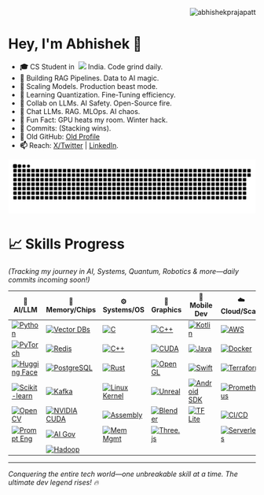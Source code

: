 <p align="right"> 
  <img src="https://komarev.com/ghpvc/?username=abhishekprajapatt&label=Profile%20views&color=0e75b6&style=flat" alt="abhishekprajapatt" /> 
</p> 

# Hey, I'm Abhishek **🐰**

<!--👋🐰🦍🎃-->

- **🎓** CS Student in &nbsp;<img src="https://cdn-icons-png.flaticon.com/512/197/197419.png" width="13"/> India. Code grind daily.
- **🔭** Building RAG Pipelines. Data to AI magic.
- **🤔** Scaling Models. Production beast mode.
- **🌱** Learning Quantization. Fine-Tuning efficiency.
- **👯** Collab on LLMs. AI Safety. Open-Source fire.
- **💬** Chat LLMs. RAG. MLOps. AI chaos.
- **🎃** Fun Fact: GPU heats my room. Winter hack.
- **🦍** Commits: <!--COMMITS_COUNT--> (Stacking wins).
- **👾** Old GitHub: [Old Profile](https://github.com/abhihshekprajapati532006)
- **📫** Reach: [X/Twitter](https://x.com/abhishekprajapatt) | [LinkedIn](https://linkedin.com/in/your-profile).
  
<div align="center">
  <picture>
    <source media="(prefers-color-scheme: dark)" srcset="https://github.com/abhishekprajapatt/abhishekprajapatt/blob/output/github-snake-dark.svg" />
    <source media="(prefers-color-scheme: light)" srcset="https://github.com/abhishekprajapatt/abhishekprajapatt/blob/output/github-snake.svg" />
    <img alt="github-snake" src="https://github.com/abhishekprajapatt/abhishekprajapatt/blob/output/github-snake.svg" />
</picture>
</div>

# 📈 Skills Progress

*(Tracking my journey in AI, Systems, Quantum, Robotics & more—daily commits incoming soon!)*

| 🧠 **AI/LLM** | 💾 **Memory/Chips** | ⚙️ **Systems/OS** | 🎨 **Graphics** | 📱 **Mobile Dev** | ☁️ **Cloud/Scale** | 🔧 **Core Tools** | 🤖 **Robotics** | ⚛️ **Quantum AI** | 🛡️ **Hacker** |
|---------------|---------------------|-------------------|-----------------|---------------|--------------------|-------------------|-----------------|-------------------|---------------|
| [![Python](https://img.shields.io/badge/Python-3776AB?style=flat&logo=python&logoColor=white)](https://python.org) | [![Vector DBs](https://img.shields.io/badge/Vector_DBs-FF6F00?style=flat&logo=database&logoColor=white)](https://pinecone.io) | [![C](https://img.shields.io/badge/C-00599C?style=flat&logo=c&logoColor=white)](https://cplusplus.com) | [![C++](https://img.shields.io/badge/C%2B%2B-00599C?style=flat&logo=cplusplus&logoColor=white)](https://cplusplus.com) | [![Kotlin](https://img.shields.io/badge/Kotlin-0095D5?style=flat&logo=kotlin&logoColor=white)](https://kotlinlang.org) | [![AWS](https://img.shields.io/badge/AWS-232F3E?style=flat&logo=amazon-aws&logoColor=white)](https://aws.amazon.com) | [![Git](https://img.shields.io/badge/Git-F05032?style=flat&logo=git&logoColor=white)](https://git-scm.com) | [![ROS](https://img.shields.io/badge/ROS-CE1741?style=flat&logo=robotics&logoColor=white)](https://ros.org) | [![Qiskit](https://img.shields.io/badge/Qiskit-FF6F00?style=flat&logo=ibm&logoColor=white)](https://qiskit.org) | [![Nmap](https://img.shields.io/badge/Nmap-DC382D?style=flat&logo=networking&logoColor=white)](https://nmap.org) |
| [![PyTorch](https://img.shields.io/badge/PyTorch-EE4C2C?style=flat&logo=pytorch&logoColor=white)](https://pytorch.org) | [![Redis](https://img.shields.io/badge/Redis-DC382D?style=flat&logo=redis&logoColor=white)](https://redis.io) | [![C++](https://img.shields.io/badge/C%2B%2B-00599C?style=flat&logo=cplusplus&logoColor=white)](https://cplusplus.com) | [![CUDA](https://img.shields.io/badge/CUDA-76B900?style=flat&logo=nvidia&logoColor=white)](https://developer.nvidia.com/cuda) | [![Java](https://img.shields.io/badge/Java-007396?style=flat&logo=java&logoColor=white)](https://java.com) | [![Docker](https://img.shields.io/badge/Docker-2496ED?style=flat&logo=docker&logoColor=white)](https://docker.com) | [![DSA](https://img.shields.io/badge/DSA-4CAF50?style=flat&logo=leetcode&logoColor=white)](https://leetcode.com) | [![PID Control](https://img.shields.io/badge/PID_Control-FF9800?style=flat&logo=matlab&logoColor=white)](https://mathworks.com) | [![Pennylane](https://img.shields.io/badge/Pennylane-00BCD4?style=flat&logo=quantum&logoColor=white)](https://pennylane.ai) | [![Metasploit](https://img.shields.io/badge/Metasploit-E31E24?style=flat&logo=metasploit&logoColor=white)](https://metasploit.com) |
| [![Hugging Face](https://img.shields.io/badge/Hugging_Face-FFD21F?style=flat&logo=huggingface&logoColor=black)](https://huggingface.co) | [![PostgreSQL](https://img.shields.io/badge/PostgreSQL-336791?style=flat&logo=postgresql&logoColor=white)](https://postgresql.org) | [![Rust](https://img.shields.io/badge/Rust-000000?style=flat&logo=rust&logoColor=white)](https://rust-lang.org) | [![OpenGL](https://img.shields.io/badge/OpenGL-5586A4?style=flat&logo=opengl&logoColor=white)](https://opengl.org) | [![Swift](https://img.shields.io/badge/Swift-F05138?style=flat&logo=swift&logoColor=white)](https://swift.org) | [![Terraform](https://img.shields.io/badge/Terraform-623CE4?style=flat&logo=terraform&logoColor=white)](https://terraform.io) | [![Math](https://img.shields.io/badge/Math-FF6F00?style=flat&logo=mathematics&logoColor=white)](https://khanacademy.org/math) | [![Sensors](https://img.shields.io/badge/Sensors-2196F3?style=flat&logo=sensor&logoColor=white)](https://arduino.cc) | [![Q#](https://img.shields.io/badge/Q%23-512BD4?style=flat&logo=microsoft&logoColor=white)](https://quantum.microsoft.com) | [![OWASP](https://img.shields.io/badge/OWASP-E23D28?style=flat&logo=owasp&logoColor=white)](https://owasp.org) |
| [![Scikit-learn](https://img.shields.io/badge/Scikit_learn-F7931E?style=flat&logo=scikit-learn&logoColor=white)](https://scikit-learn.org) | [![Kafka](https://img.shields.io/badge/Kafka-231F20?style=flat&logo=apache-kafka&logoColor=white)](https://kafka.apache.org) | [![Linux Kernel](https://img.shields.io/badge/Linux_Kernel-873F24?style=flat&logo=linux&logoColor=white)](https://kernel.org) | [![Unreal](https://img.shields.io/badge/Unreal_Engine-313131?style=flat&logo=unrealengine&logoColor=white)](https://unrealengine.com) | [![Android SDK](https://img.shields.io/badge/Android_SDK-3DDC84?style=flat&logo=android&logoColor=black)](https://developer.android.com) | [![Prometheus](https://img.shields.io/badge/Prometheus-E6522C?style=flat&logo=prometheus&logoColor=white)](https://prometheus.io) | [![Networking](https://img.shields.io/badge/Networking-00BCD4?style=flat&logo=networking&logoColor=white)](https://cisco.com) | [![Arduino](https://img.shields.io/badge/Arduino-00979D?style=flat&logo=arduino&logoColor=white)](https://arduino.cc) | [![Hybrid QC](https://img.shields.io/badge/Hybrid_Quantum-9C27B0?style=flat&logo=quantum&logoColor=white)](https://qiskit.org) | [![Autopsy](https://img.shields.io/badge/Autopsy-4CAF50?style=flat&logo=forensics&logoColor=white)](https://sleuthkit.org/autopsy) |
| [![OpenCV](https://img.shields.io/badge/OpenCV-5C3EE8?style=flat&logo=opencv&logoColor=white)](https://opencv.org) | [![NVIDIA CUDA](https://img.shields.io/badge/NVIDIA_CUDA-76B900?style=flat&logo=nvidia&logoColor=white)](https://developer.nvidia.com/cuda) | [![Assembly](https://img.shields.io/badge/Assembly-00FF00?style=flat&logo=assembly&logoColor=black)](https://nasm.us) | [![Blender](https://img.shields.io/badge/Blender-FB8CEF?style=flat&logo=blender&logoColor=white)](https://blender.org) | [![TF Lite](https://img.shields.io/badge/TensorFlow_Lite-FF6F00?style=flat&logo=tensorflow&logoColor=white)](https://tensorflow.org/lite) | [![CI/CD](https://img.shields.io/badge/CI/CD-00FF00?style=flat&logo=jenkins&logoColor=black)](https://jenkins.io) | [![Cyber Basics](https://img.shields.io/badge/Cyber_Basics-FF5722?style=flat&logo=cybersecurity&logoColor=white)](https://cybrary.it) | [![Gazebo](https://img.shields.io/badge/Gazebo-CE1741?style=flat&logo=gazebo&logoColor=white)](https://gazebosim.org) | [![Q Sensor](https://img.shields.io/badge/Quantum_Sensor-9C27B0?style=flat&logo=sensor&logoColor=white)](https://qiskit.org) | [![Zero-Day](https://img.shields.io/badge/Zero_Day-E91E63?style=flat&logo=hackthebox&logoColor=white)](https://hackthebox.com) |
| [![Prompt Eng](https://img.shields.io/badge/Prompt_Eng-4CAF50?style=flat&logo=openai&logoColor=white)](https://platform.openai.com/docs/guides/prompt-engineering) | [![AI Gov](https://img.shields.io/badge/AI_Governance-FF9800?style=flat&logo=ibm&logoColor=white)](https://watsonx.ai) | [![Mem Mgmt](https://img.shields.io/badge/Memory_Mgmt-9E9E9E?style=flat&logo=memory&logoColor=white)](https://osdev.org) | [![Three.js](https://img.shields.io/badge/Three.js-FFD21F?style=flat&logo=three.js&logoColor=black)](https://threejs.org) | | [![Serverless](https://img.shields.io/badge/Serverless-F44336?style=flat&logo=serverless&logoColor=white)](https://serverless.com) | [![Public Speak](https://img.shields.io/badge/Public_Speaking-2196F3?style=flat&logo=ted&logoColor=white)](https://ted.com) | [![Embedded](https://img.shields.io/badge/Embedded-FF6F00?style=flat&logo=embedded&logoColor=white)](https://espressif.com) | [![Q Robotics](https://img.shields.io/badge/Quantum_Robotics-9C27B0?style=flat&logo=robotics&logoColor=white)](https://qiskit.org) | [![Red Team](https://img.shields.io/badge/Red_Team-E91E63?style=flat&logo=offensive-security&logoColor=white)](https://offsec.com) |
| | [![Hadoop](https://img.shields.io/badge/Hadoop-66CCFF?style=flat&logo=hadoop&logoColor=white)](https://hadoop.apache.org) | | | | | | | |  |

---

*Conquering the entire tech world—one unbreakable skill at a time. The ultimate dev legend rises! 🔥*

<!--
### 🧠 Things I code with
<!--
| **🔥 C++ System Programming** | **⚛️ MERN Full Stack** | **🌟 Next.js Full Stack** | **☕ Java Full Stack** | **☁️ Cloud & DevOps** | **🎨 Tools & Design** | **🧩 Others Basic** |
|:---:|:---:|:---:|:---:|:---:|:---:|:---:|
| ![C++](https://img.shields.io/badge/-C++-00599C?style=flat-square&logo=cplusplus&logoColor=white) | ![MongoDB](https://img.shields.io/badge/-MongoDB-47A248?style=flat-square&logo=mongodb&logoColor=white) | ![Next.js](https://img.shields.io/badge/-Next.js-000000?style=flat-square&logo=nextdotjs&logoColor=white) | ![Java](https://img.shields.io/badge/-Java-blue?style=flat-square&logo=coffeescript&logoColor=white) | ![AWS](https://img.shields.io/badge/-AWS-232F3E?style=flat-square&logo=amazon-aws&logoColor=white) | ![VSCode](https://img.shields.io/badge/-VSCode-007ACC?style=flat-square&logo=visual-studio-code&logoColor=white) | ![Python](https://img.shields.io/badge/-Python-3776AB?style=flat-square&logo=python&logoColor=white)
| ![CUDA](https://img.shields.io/badge/-CUDA-76B900?style=flat-square&logo=nvidia&logoColor=white) | ![MySQL](https://img.shields.io/badge/-MySQL-4479A1?style=flat-square&logo=mysql&logoColor=white) | ![TypeScript](https://img.shields.io/badge/-TypeScript-007ACC?style=flat-square&logo=typescript&logoColor=white) | ![Spring Boot](https://img.shields.io/badge/-Spring_Boot-6DB33F?style=flat-square&logo=spring-boot&logoColor=white) | ![Docker](https://img.shields.io/badge/-Docker-2496ED?style=flat-square&logo=docker&logoColor=white) | ![IntelliJ IDEA](https://img.shields.io/badge/-IntelliJ_IDEA-000000?style=flat-square&logo=intellij-idea&logoColor=white) | ![Django](https://img.shields.io/badge/-Django-092E20?style=flat-square&logo=django&logoColor=white)
| ![OpenGL](https://img.shields.io/badge/-OpenGL-5586A4?style=flat-square&logo=opengl&logoColor=white) | ![Express.js](https://img.shields.io/badge/-Express.js-000000?style=flat-square&logo=express&logoColor=white) | ![React](https://img.shields.io/badge/-React-45b8d8?style=flat-square&logo=react&logoColor=white) | ![Spring Security](https://img.shields.io/badge/-Spring%20Security-6DB33F?style=flat-square&logo=springsecurity&logoColor=white) | ![Kubernetes](https://img.shields.io/badge/-Kubernetes-326CE5?style=flat-square&logo=kubernetes&logoColor=white) | ![Git](https://img.shields.io/badge/-Git-F05032?style=flat-square&logo=git&logoColor=white) | ![Flask](https://img.shields.io/badge/-Flask-000000?style=flat-square&logo=flask&logoColor=white)
| ![Qt](https://img.shields.io/badge/-Qt-41CD52?style=flat-square&logo=qt&logoColor=white) | ![React](https://img.shields.io/badge/-React-45b8d8?style=flat-square&logo=react&logoColor=white) | ![PostgreSQL](https://img.shields.io/badge/-PostgreSQL-336791?style=flat-square&logo=postgresql&logoColor=white) | ![Hibernate](https://img.shields.io/badge/-Hibernate-59666C?style=flat-square&logo=hibernate&logoColor=white) | ![Terraform](https://img.shields.io/badge/-Terraform-623CE4?style=flat-square&logo=terraform&logoColor=white) | ![GitHub](https://img.shields.io/badge/-GitHub-181717?style=flat-square&logo=github&logoColor=white) | ![FastAPI](https://img.shields.io/badge/-FastAPI-009688?style=flat-square&logo=fastapi&logoColor=white)
| ![Unreal Engine](https://img.shields.io/badge/-Unreal%20Engine-313131?style=flat-square&logo=unrealengine&logoColor=white) | ![Node.js](https://img.shields.io/badge/-Node.js-43853d?style=flat-square&logo=Node.js&logoColor=white) | ![MongoDB](https://img.shields.io/badge/-MongoDB-47A248?style=flat-square&logo=mongodb&logoColor=white) | ![Maven](https://img.shields.io/badge/-Maven-C71A36?style=flat-square&logo=apachemaven&logoColor=white) | ![Jenkins](https://img.shields.io/badge/-Jenkins-D24939?style=flat-square&logo=jenkins&logoColor=white) | ![Figma](https://img.shields.io/badge/-Figma-F24E1E?style=flat-square&logo=figma&logoColor=white) | ![NumPy](https://img.shields.io/badge/-NumPy-013243?style=flat-square&logo=numpy&logoColor=white)
| ![OpenCV](https://img.shields.io/badge/-OpenCV-5C3EE8?style=flat-square&logo=opencv&logoColor=white) | ![JavaScript](https://img.shields.io/badge/-JavaScript-f0dc5c?style=flat-square&logo=javascript&logoColor=white) | ![Tailwind CSS](https://img.shields.io/badge/-Tailwind_CSS-38B2AC?style=flat-square&logo=tailwind-css&logoColor=white) | ![Gradle](https://img.shields.io/badge/-Gradle-02303A?style=flat-square&logo=gradle&logoColor=white) | ![GitHub Actions](https://img.shields.io/badge/-GitHub_Actions-2088FF?style=flat-square&logo=github-actions&logoColor=white) | ![Postman](https://img.shields.io/badge/-Postman-FF6C37?style=flat-square&logo=postman&logoColor=white) | ![Pandas](https://img.shields.io/badge/-Pandas-150458?style=flat-square&logo=pandas&logoColor=white)
| ![Triton](https://img.shields.io/badge/-Triton-76B900?style=flat-square&logo=nvidia&logoColor=white) | ![HTML5](https://img.shields.io/badge/-HTML5-E34F26?style=flat-square&logo=html5&logoColor=white) | ![Prisma](https://img.shields.io/badge/-Prisma-2D3748?style=flat-square&logo=prisma&logoColor=white) | ![Spring MVC](https://img.shields.io/badge/-Spring_MVC-6DB33F?style=flat-square&logo=spring&logoColor=white) | ![Azure](https://img.shields.io/badge/-Azure-0089D0?style=flat-square&logo=microsoft-azure&logoColor=white) | ![Nginx](https://img.shields.io/badge/-Nginx-009639?style=flat-square&logo=nginx&logoColor=white) | ![TensorFlow](https://img.shields.io/badge/-TensorFlow-FF6F00?style=flat-square&logo=tensorflow&logoColor=white)
| ![AI/ML](https://img.shields.io/badge/-AI/ML-FF6F61?style=flat-square&logo=tensorflow&logoColor=white) | ![CSS3](https://img.shields.io/badge/-CSS3-1572B6?style=flat-square&logo=css3&logoColor=white)  | ![Vercel](https://img.shields.io/badge/-Vercel-000000?style=flat-square&logo=vercel&logoColor=white) | ![JUnit](https://img.shields.io/badge/-JUnit-25A162?style=flat-square&logo=junit5&logoColor=white) | ![Google Cloud](https://img.shields.io/badge/-Google_Cloud-4285F4?style=flat-square&logo=google-cloud&logoColor=white) | ![Canva](https://img.shields.io/badge/-Canva-00C4CC?style=flat-square&logo=canva&logoColor=white) | ![Redis](https://img.shields.io/badge/-Redis-DC382D?style=flat-square&logo=redis&logoColor=white)
| ![OS Development](https://img.shields.io/badge/-OS_Dev-FFA500?style=flat-square&logo=linux&logoColor=white) | ![Sass](https://img.shields.io/badge/-Sass-CC6699?style=flat-square&logo=sass&logoColor=white) | ![Supabase](https://img.shields.io/badge/-Supabase-3ECF8E?style=flat-square&logo=supabase&logoColor=white) | ![Mockito](https://img.shields.io/badge/-Mockito-8A2BE2?style=flat-square) | ![Heroku](https://img.shields.io/badge/-Heroku-430098?style=flat-square&logo=heroku&logoColor=white) | ![Notion](https://img.shields.io/badge/-Notion-000000?style=flat-square&logo=notion&logoColor=white) | ![Rust](https://img.shields.io/badge/-Rust-000000?style=flat-square&logo=rust&logoColor=white)
| ![Game Engine](https://img.shields.io/badge/-Game_Engine-8A2BE2?style=flat-square&logo=unity&logoColor=white) | ![Bootstrap](https://img.shields.io/badge/-Bootstrap-7952B3?style=flat-square&logo=bootstrap&logoColor=white) | ![Auth0](https://img.shields.io/badge/-Auth0-EB5424?style=flat-square&logo=auth0&logoColor=white) | ![Apache Kafka](https://img.shields.io/badge/-Apache_Kafka-231F20?style=flat-square&logo=apache-kafka&logoColor=white) | ![GitLab CI](https://img.shields.io/badge/-GitLab_CI-FC6D26?style=flat-square&logo=gitlab&logoColor=white) | ![JIRA](https://img.shields.io/badge/-JIRA-0052CC?style=flat-square&logo=jira&logoColor=white) | ![Redis](https://img.shields.io/badge/-Redis-DC382D?style=flat-square&logo=redis&logoColor=white)
| ![SQLite](https://img.shields.io/badge/-SQLite-003B57?style=flat-square&logo=sqlite&logoColor=white) | ![Redux](https://img.shields.io/badge/-Redux-764ABC?style=flat-square&logo=redux&logoColor=white) | ![Stripe](https://img.shields.io/badge/-Stripe-008CDD?style=flat-square&logo=stripe&logoColor=white) | ![MySQL](https://img.shields.io/badge/-MySQL-4479A1?style=flat-square&logo=mysql&logoColor=white) | ![Prometheus](https://img.shields.io/badge/-Prometheus-E6522C?style=flat-square&logo=prometheus&logoColor=white) | ![Trello](https://img.shields.io/badge/-Trello-0052CC?style=flat-square&logo=trello&logoColor=white) | ![PyTorch](https://img.shields.io/badge/-PyTorch-EE4C2C?style=flat-square&logo=pytorch&logoColor=white)
| ![PostgreSQL](https://img.shields.io/badge/-PostgreSQL-336791?style=flat-square&logo=postgresql&logoColor=white) | ![npm](https://img.shields.io/badge/-npm-CB3837?style=flat-square&logo=npm&logoColor=white) | ![Shadcn/UI](https://img.shields.io/badge/-Shadcn%2FUI-111827?style=flat-square&logo=tailwindcss&logoColor=white) | ![PostgreSQL](https://img.shields.io/badge/-PostgreSQL-336791?style=flat-square&logo=postgresql&logoColor=white) | ![GraphQL](https://img.shields.io/badge/-GraphQL-E10098?style=flat-square&logo=graphql&logoColor=white) | ![Slack](https://img.shields.io/badge/-Slack-4A154B?style=flat-square&logo=slack&logoColor=white) | ![Hugging Face](https://img.shields.io/badge/-Hugging%20Face-FFD21F?style=flat-square&logo=huggingface&logoColor=black)
| ![Boost](https://img.shields.io/badge/-Boost-00599C?style=flat-square&logo=boost&logoColor=white) | ![Firebase](https://img.shields.io/badge/-Firebase-FFCA28?style=flat-square&logo=firebase&logoColor=black) | ![Vue.js](https://img.shields.io/badge/-Vue.js-4FC08D?style=flat-square&logo=vuedotjs&logoColor=white) | ![JPA](https://img.shields.io/badge/-JPA-007396?style=flat-square&logo=java&logoColor=white) | ![LaTeX](https://img.shields.io/badge/-LaTeX-008080?style=flat-square&logo=latex&logoColor=white) | ![Microsoft Office](https://img.shields.io/badge/-Microsoft%20Office-D83B01?style=flat-square&logo=microsoftoffice&logoColor=white) | ![BeautifulSoup](https://img.shields.io/badge/-BeautifulSoup-4B8BBE?style=flat-square&logo=python&logoColor=white)
| ![Arduino](https://img.shields.io/badge/-Arduino-00979D?style=flat-square&logo=arduino&logoColor=white) | ![Tailwind CSS](https://img.shields.io/badge/-Tailwind_CSS-38B2AC?style=flat-square&logo=tailwind-css&logoColor=white)  | ![Firebase](https://img.shields.io/badge/-Firebase-FFCA28?style=flat-square&logo=firebase&logoColor=black) | ![JavaFX](https://img.shields.io/badge/-JavaFX-007396?style=flat-square&logo=java&logoColor=white) | | ![Swagger](https://img.shields.io/badge/-Swagger-85EA2D?style=flat-square&logo=swagger&logoColor=black) | ![Go](https://img.shields.io/badge/-Go-00ADD8?style=flat-square&logo=go&logoColor=white)   --->

